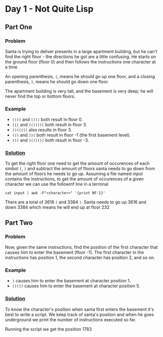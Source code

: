 # Day 1 - Not Quite Lisp

## Part One

### Problem

Santa is trying to deliver presents in a large apartment building, but he can't
find the right floor - the directions he got are a little confusing. He starts
on the ground floor (floor 0) and then follows the instructions one character at
a time

An opening parenthesis, `(`, means he should go up one floor, and a closing
parenthesis, `)`, means he should go down one floor.

The apartment building is very tall, and the basement is very deep; he will
never find the top or bottom floors.

### Example

- `(())` and `()()` both result in floor 0.
- `(((` and `(()(()(` both result in floor 3.
- `))(((((` also results in floor 3.
- `())` and `))(` both result in floor -1 (the first basement level).
- `)))` and `)())())` both result in floor -3.

### [Solution](partOne.sh)

To get the right floor one need to get the amount of occurences of each simbol
`(`, `)` and subtract the amount of floors santa needs to go down from the
amount of floors he needs to go up. Assuming a file named input contains the
instructions, to get the amount of occurences of a given character we can use
the followinf line in a terminal

```cat input | awk -F"<character>" '{print NF-1}'```

There are a total of 3616 `(` and 3384 `)`. Santa needs to go up 3616 and down
3384 which means he will end up at floor 232

## Part Two

### Problem

Now, given the same instructions, find the position of the first character that
causes him to enter the basement (floor -1). The first character in the
instructions has position 1, the second character has position 2, and so on.

### Example

- `)` causes him to enter the basement at character position 1.
- `()())` causes him to enter the basement at character position 5.

### [Solution](partTwo.sh)

To know the character's position when santa first enters the basement it's best
to write a script. We keep track of santa's position and when he goes
underground we print the number of instructions executed so far.

Running the script we get the position 1783
